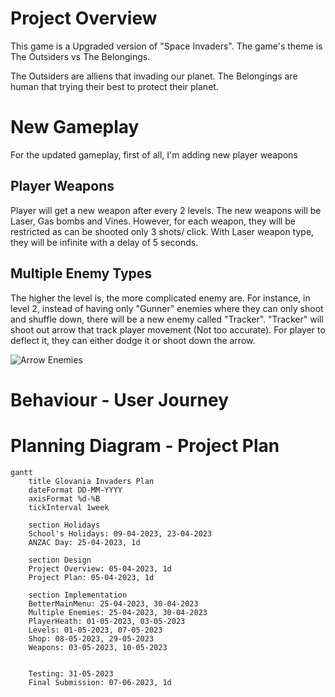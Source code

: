 # Project Overview

This game is a Upgraded version of "Space Invaders". The game's theme is The Outsiders vs The Belongings.


The Outsiders are alliens that invading our planet. The Belongings are human that trying their best to protect their planet. 


# New Gameplay

For the updated gameplay, first of all, I'm adding new player weapons


## Player Weapons

Player will get a new weapon after every 2 levels. The new weapons will be Laser, Gas bombs and Vines. However, for each weapon, they will be restricted as can be shooted only 3 shots/ click. With Laser weapon type, they will be infinite with a delay of 5 seconds.

## Multiple Enemy Types
        
The higher the level is, the more complicated enemy are. For instance, in level 2, instead of having only "Gunner" enemies where they can only shoot and shuffle down, there will be a new enemy called "Tracker". "Tracker" will shoot out arrow that track player movement (Not too accurate). For player to deflect it, they can either dodge it or shoot down the arrow.

 ![Arrow Enemies](https://www.pngkit.com/png/detail/28-284284_starfoxx-spaceship-pixel-art-spaceship-png.png)

 
# Behaviour - User Journey



# Planning Diagram - Project Plan

```mermaid
gantt
    title Glovania Invaders Plan
    dateFormat DD-MM-YYYY
    axisFormat %d-%B
    tickInterval 1week

    section Holidays
    School's Holidays: 09-04-2023, 23-04-2023
    ANZAC Day: 25-04-2023, 1d

    section Design
    Project Overview: 05-04-2023, 1d
    Project Plan: 05-04-2023, 1d

    section Implementation
    BetterMainMenu: 25-04-2023, 30-04-2023
    Multiple Enemies: 25-04-2023, 30-04-2023
    PlayerHeath: 01-05-2023, 03-05-2023
    Levels: 01-05-2023, 07-05-2023
    Shop: 08-05-2023, 29-05-2023
    Weapons: 03-05-2023, 10-05-2023


    Testing: 31-05-2023
    Final Submission: 07-06-2023, 1d
```
